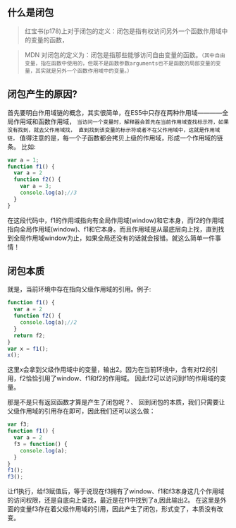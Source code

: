 ## 什么是闭包
> 红宝书(p178)上对于闭包的定义：闭包是指有权访问另外一个函数作用域中的变量的函数，

> MDN 对闭包的定义为：闭包是指那些能够访问自由变量的函数。`（其中自由变量，指在函数中使用的，但既不是函数参数arguments也不是函数的局部变量的变量，其实就是另外一个函数作用域中的变量。）`

## 闭包产生的原因?
首先要明白作用域链的概念，其实很简单，在ES5中只存在两种作用域————全局作用域和函数作用域，
`当访问一个变量时，解释器会首先在当前作用域查找标示符，如果没有找到，就去父作用域找，
直到找到该变量的标示符或者不在父作用域中，这就是作用域链，`
值得注意的是，每一个子函数都会拷贝上级的作用域，形成一个作用域的链条。
比如:
```javascript
var a = 1;
function f1() {
  var a = 2
  function f2() {
    var a = 3;
    console.log(a);//3
  }
}
```
在这段代码中，f1的作用域指向有全局作用域(window)和它本身，而f2的作用域指向全局作用域(window)、f1和它本身。而且作用域是从最底层向上找，直到找到全局作用域window为止，如果全局还没有的话就会报错。就这么简单一件事情！


## 闭包本质

就是，当前环境中存在指向父级作用域的引用。例子:

```javascript
function f1() {
  var a = 2
  function f2() {
    console.log(a);//2
  }
  return f2;
}
var x = f1();
x();
```

这里x会拿到父级作用域中的变量，输出2。因为在当前环境中，含有对f2的引用，f2恰恰引用了window、f1和f2的作用域。
因此f2可以访问到f1的作用域的变量。


那是不是只有返回函数才算是产生了闭包呢？、
回到闭包的本质，我们只需要让父级作用域的引用存在即可，因此我们还可以这么做：

```javascript
var f3;
function f1() {
  var a = 2
  f3 = function() {
    console.log(a);
  }
}
f1();
f3();
```

让f1执行，给f3赋值后，等于说现在f3拥有了window、f1和f3本身这几个作用域的访问权限，还是自底向上查找，最近是在f1中找到了a,因此输出2。
在这里是外面的变量f3存在着父级作用域的引用，因此产生了闭包，形式变了，本质没有改变。

